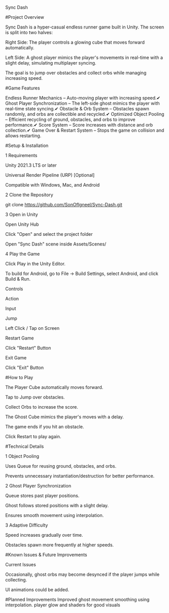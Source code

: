 Sync Dash

#Project Overview

Sync Dash is a hyper-casual endless runner game built in Unity. The screen is split into two halves:

Right Side: The player controls a glowing cube that moves forward automatically.

Left Side: A ghost player mimics the player's movements in real-time with a slight delay, simulating multiplayer syncing.

The goal is to jump over obstacles and collect orbs while managing increasing speed.



#Game Features

Endless Runner Mechanics – Auto-moving player with increasing speed.✔ Ghost Player Synchronization – The left-side ghost mimics the player with real-time state syncing.✔ Obstacle & Orb System – Obstacles spawn randomly, and orbs are collectible and recycled.✔ Optimized Object Pooling – Efficient recycling of ground, obstacles, and orbs to improve performance.✔ Score System – Score increases with distance and orb collection.✔ Game Over & Restart System – Stops the game on collision and allows restarting.



#Setup & Installation

1️ Requirements

Unity 2021.3 LTS or later

Universal Render Pipeline (URP) [Optional]

Compatible with Windows, Mac, and Android

2️ Clone the Repository

git clone https://github.com/SonOfIgneel/Sync-Dash.git

3️ Open in Unity

Open Unity Hub

Click "Open" and select the project folder

Open "Sync Dash" scene inside Assets/Scenes/

4️ Play the Game

Click Play in the Unity Editor.

To build for Android, go to File → Build Settings, select Android, and click Build & Run.

Controls

Action

Input

Jump

Left Click / Tap on Screen

Restart Game

Click "Restart" Button

Exit Game

Click "Exit" Button



#How to Play

The Player Cube automatically moves forward.

Tap to Jump over obstacles.

Collect Orbs to increase the score.

The Ghost Cube mimics the player's moves with a delay.

The game ends if you hit an obstacle.

Click Restart to play again.



#Technical Details

1️ Object Pooling

Uses Queue<GameObject> for reusing ground, obstacles, and orbs.

Prevents unnecessary instantiation/destruction for better performance.

2️ Ghost Player Synchronization

Queue<Vector3> stores past player positions.

Ghost follows stored positions with a slight delay.

Ensures smooth movement using interpolation.

3️ Adaptive Difficulty

Speed increases gradually over time.

Obstacles spawn more frequently at higher speeds.


#Known Issues & Future Improvements

Current Issues

Occasionally, ghost orbs may become desynced if the player jumps while collecting.

UI animations could be added.


#Planned Improvements
Improved ghost movement smoothing using interpolation.
player glow and shaders for good visuals


